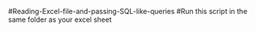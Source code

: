#Reading-Excel-file-and-passing-SQL-like-queries
#Run this script in the same folder as your excel sheet
